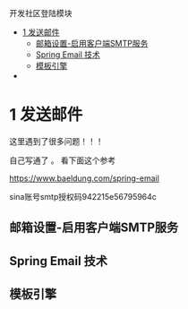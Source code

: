 开发社区登陆模块
<!-- TOC -->

- [1 发送邮件](#1-发送邮件)
    - [邮箱设置-启用客户端SMTP服务](#邮箱设置-启用客户端smtp服务)
    - [Spring Email 技术](#spring-email-技术)
    - [模板引擎](#模板引擎)
- [](#)

<!-- /TOC -->

# 1 发送邮件
这里遇到了很多问题！！！

自己写通了 。  看下面这个参考

<https://www.baeldung.com/spring-email>

sina账号smtp授权码942215e56795964c  


## 邮箱设置-启用客户端SMTP服务

## Spring Email 技术

## 模板引擎

# 

